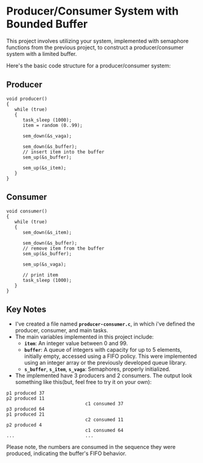# Producer/Consumer System with Bounded Buffer

This project involves utilizing your system, implemented with semaphore functions from the previous project, to construct a producer/consumer system with a limited buffer.

Here's the basic code structure for a producer/consumer system:

## Producer
```
void producer()
{
   while (true)
   {
      task_sleep (1000);
      item = random (0..99);

      sem_down(&s_vaga);

      sem_down(&s_buffer);
      // insert item into the buffer
      sem_up(&s_buffer);

      sem_up(&s_item);
   }
}
```

## Consumer
```
void consumer()
{
   while (true)
   {
      sem_down(&s_item);

      sem_down(&s_buffer);
      // remove item from the buffer
      sem_up(&s_buffer);

      sem_up(&s_vaga);

      // print item
      task_sleep (1000);
   }
}
```
## Key Notes
- I've created a file named **`producer-consumer.c`**, in which i've defined the producer, consumer, and main tasks.
- The main variables implemented in this project include:
    - **`item`**: An integer value between 0 and 99.
    - **`buffer`**: A queue of integers with capacity for up to 5 elements, initially empty, accessed using a FIFO policy. This were implemented using an integer array or the previously developed queue library.
    - **`s_buffer`**, **`s_item`**, **`s_vaga`**: Semaphores, properly initialized.
- The implemented have 3 producers and 2 consumers. The output look something like this(but, feel free to try it on your own):

```
p1 produced 37
p2 produced 11
                             c1 consumed 37
p3 produced 64
p1 produced 21
                             c2 consumed 11
p2 produced 4
                             c1 consumed 64
...                          ...
```

Please note, the numbers are consumed in the sequence they were produced, indicating the buffer's FIFO behavior.